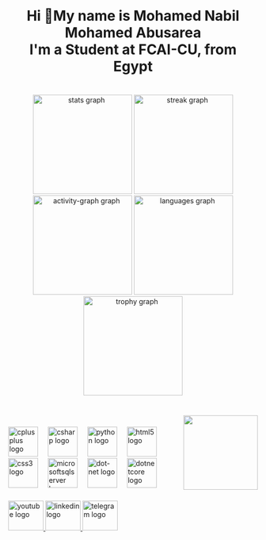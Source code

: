 <br clear="both">

<h1 align="center">Hi 👋My name is Mohamed Nabil Mohamed Abusarea<br>I'm a Student at FCAI-CU, from Egypt</h1>

###

<br clear="both">

<div align="center">
  <img src="https://github-readme-stats.vercel.app/api?username=mnbil0680&hide_title=false&hide_rank=false&show_icons=true&include_all_commits=true&count_private=true&disable_animations=false&theme=radical&locale=en&hide_border=true" height="200" alt="stats graph"  />
  <img src="https://streak-stats.demolab.com?user=mnbil0680&locale=en&mode=daily&theme=radical&hide_border=true&border_radius=5&date_format=j%20M%5B%20Y%5D" height="200" alt="streak graph"  />
  <img src="https://github-readme-activity-graph.vercel.app/graph?username=mnbil0680&theme=redical&hide_border=true&area=true" height="200" alt="activity-graph graph"  />
  <img src="https://github-readme-stats.vercel.app/api/top-langs?username=mnbil0680&locale=en&hide_title=false&layout=compact&card_width=320&langs_count=4&theme=radical&hide_border=true" height="200" alt="languages graph"  />
  <img src="https://github-profile-trophy.vercel.app?username=mnbil0680&no-frame=true&no-bg=true&theme=radical" height="200" alt="trophy graph"  />
</div>

###

<br clear="both">

<img align="right" height="150" src="https://i.giphy.com/media/v1.Y2lkPTc5MGI3NjExeGF2a3AyODE4bjV4ajJrMm8xdm52OXc5enZ0bzRjeTkybXoya3JqNCZlcD12MV9pbnRlcm5hbF9naWZfYnlfaWQmY3Q9Zw/QDjpIL6oNCVZ4qzGs7/giphy.gif"  />

###

<div align="left">
  <img src="https://cdn.jsdelivr.net/gh/devicons/devicon/icons/cplusplus/cplusplus-original.svg" height="60" alt="cplusplus logo"  />
  <img width="12" />
  <img src="https://cdn.jsdelivr.net/gh/devicons/devicon/icons/csharp/csharp-original.svg" height="60" alt="csharp logo"  />
  <img width="12" />
  <img src="https://cdn.jsdelivr.net/gh/devicons/devicon/icons/python/python-original.svg" height="60" alt="python logo"  />
  <img width="12" />
  <img src="https://cdn.jsdelivr.net/gh/devicons/devicon/icons/html5/html5-original.svg" height="60" alt="html5 logo"  />
  <img width="12" />
  <img src="https://cdn.jsdelivr.net/gh/devicons/devicon/icons/css3/css3-original.svg" height="60" alt="css3 logo"  />
  <img width="12" />
  <img src="https://cdn.jsdelivr.net/gh/devicons/devicon/icons/microsoftsqlserver/microsoftsqlserver-plain-wordmark.svg" height="60" alt="microsoftsqlserver logo"  />
  <img width="12" />
  <img src="https://cdn.jsdelivr.net/gh/devicons/devicon/icons/dot-net/dot-net-plain-wordmark.svg" height="60" alt="dot-net logo"  />
  <img width="12" />
  <img src="https://cdn.jsdelivr.net/gh/devicons/devicon/icons/dotnetcore/dotnetcore-original.svg" height="60" alt="dotnetcore logo"  />
</div>

###

<div align="left">
  <a href="https://www.youtube.com/@mohamed_nabil23" target="_blank">
    <img src="https://raw.githubusercontent.com/maurodesouza/profile-readme-generator/master/src/assets/icons/social/youtube/default.svg" width="71" height="60" alt="youtube logo"  />
  </a>
  <a href="www.linkedin.com/in/mnbil0680" target="_blank">
    <img src="https://raw.githubusercontent.com/maurodesouza/profile-readme-generator/master/src/assets/icons/social/linkedin/default.svg" width="71" height="60" alt="linkedin logo"  />
  </a>
  <a href="https://t.me/mnbil0680" target="_blank">
    <img src="https://raw.githubusercontent.com/maurodesouza/profile-readme-generator/master/src/assets/icons/social/telegram/default.svg" width="71" height="60" alt="telegram logo"  />
  </a>
</div>

###
